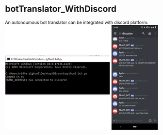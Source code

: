 # botTranslator_WithDiscord
An autonoumous bot translator can be integrated with discord platform.
![Demo](https://github.com/Ridha-ELGHOUL/botTranslator_WithDiscord/blob/master/demo_bot.png)
